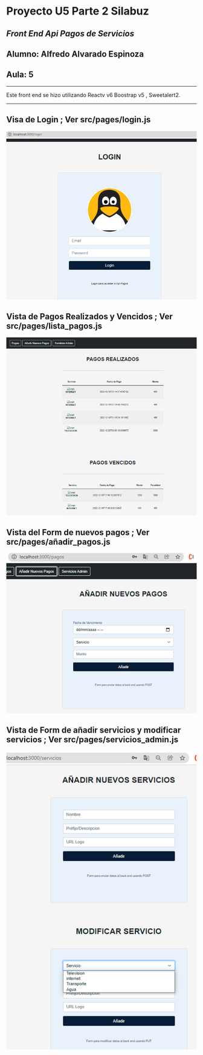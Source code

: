 # **Proyecto U5 Parte 2 Silabuz**

## _Front End Api Pagos de Servicios_
## **Alumno**: Alfredo Alvarado Espinoza
## **Aula**: 5

___

Este front end se hizo utilizando Reactv v6 Boostrap v5 , Sweetalert2.
___

## Visa de Login ; Ver src/pages/login.js
![](https://github.com/Aljes2310/Front_End_Api_Pagos-React-/blob/main/login.PNG)


## Vista de Pagos Realizados y Vencidos ; Ver src/pages/lista_pagos.js
![](https://github.com/Aljes2310/Front_End_Api_Pagos-React-/blob/main/pagosvencidosyrealizados.PNG)


## Vista del Form de nuevos pagos ; Ver src/pages/añadir_pagos.js
![](https://github.com/Aljes2310/Front_End_Api_Pagos-React-/blob/main/nuevospagos.PNG)


## Vista de Form de añadir servicios y modificar servicios ; Ver src/pages/servicios_admin.js
![](https://github.com/Aljes2310/Front_End_Api_Pagos-React-/blob/main/vistaservicios_admin.PNG)
